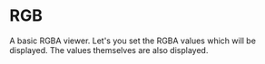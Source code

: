 # RGB

A basic RGBA viewer. Let's you set the RGBA values which will be displayed. The values themselves are also displayed.
